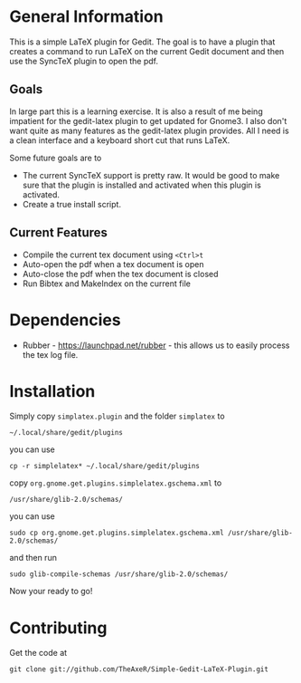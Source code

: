 General Information
===================

This is a simple LaTeX plugin for Gedit.  The goal is to have a plugin
that creates a command to run LaTeX on the current Gedit document
and then use the SyncTeX plugin to open the pdf.

Goals
-----
In large part this is a learning exercise. It is also a result of me
being impatient for the gedit-latex plugin to get updated for Gnome3. I
also don't want quite as many features as the gedit-latex plugin
provides.  All I need is a clean interface and a keyboard short cut
that runs LaTeX.

Some future goals are to

* The current SyncTeX support is pretty raw.  It would be good to make
  sure that the plugin is installed and activated when this plugin is
  activated.
* Create a true install script.

Current Features
----------------

* Compile the current tex document using `<Ctrl>t`
* Auto-open the pdf when a tex document is open
* Auto-close the pdf when the tex document is closed
* Run Bibtex and MakeIndex on the current file

Dependencies 
============
* Rubber - https://launchpad.net/rubber - this allows us to easily process the tex log file.

Installation
============

Simply copy `simplatex.plugin` and the folder `simplatex` to

    ~/.local/share/gedit/plugins

you can use
    
    cp -r simplelatex* ~/.local/share/gedit/plugins

copy `org.gnome.get.plugins.simplelatex.gschema.xml` to

    /usr/share/glib-2.0/schemas/

you can use
    
    sudo cp org.gnome.get.plugins.simplelatex.gschema.xml /usr/share/glib-2.0/schemas/
    
and then run 

    sudo glib-compile-schemas /usr/share/glib-2.0/schemas/
    
Now your ready to go!

Contributing
============

Get the code at

    git clone git://github.com/TheAxeR/Simple-Gedit-LaTeX-Plugin.git
    
